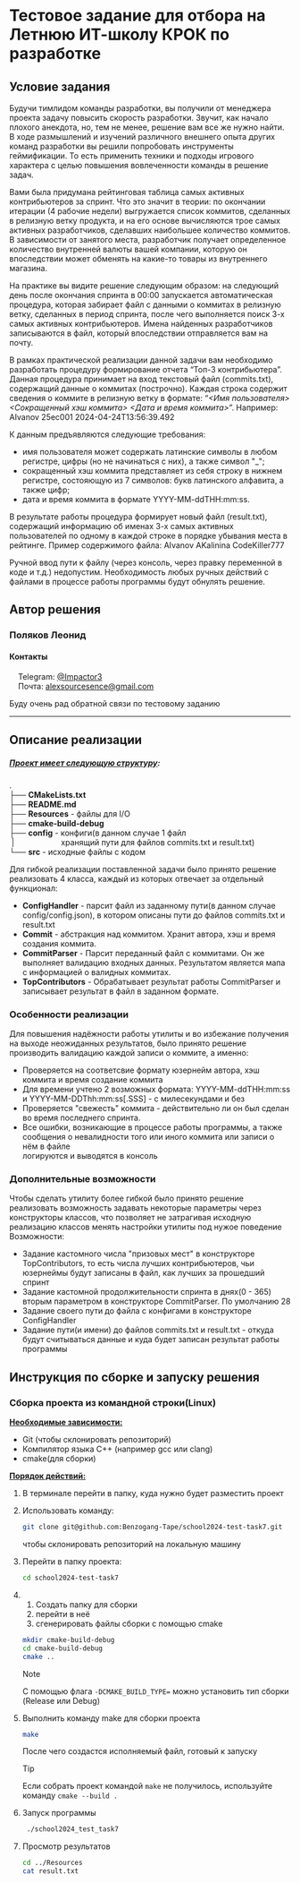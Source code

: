 # Тестовое задание для отбора на Летнюю ИТ-школу КРОК по разработке

## Условие задания
Будучи тимлидом команды разработки, вы получили от менеджера проекта задачу повысить скорость разработки. Звучит, как начало плохого анекдота, но, тем не менее, решение вам все же нужно найти. В ходе размышлений и изучений различного внешнего опыта других команд разработки вы решили попробовать инструменты геймификации. То есть применить техники и подходы игрового характера с целью повышения вовлеченности команды в решение задач.

Вами была придумана рейтинговая таблица самых активных контрибьютеров за спринт. Что это значит в теории: по окончании итерации (4 рабочие недели) выгружается список коммитов, сделанных в релизную ветку продукта, и на его основе вычисляются трое самых активных разработчиков, сделавших наибольшее количество коммитов. В зависимости от занятого места, разработчик получает определенное количество внутренней валюты вашей компании, которую он впоследствии может обменять на какие-то товары из внутреннего магазина.

На практике вы видите решение следующим образом: на следующий день после окончания спринта в 00:00 запускается автоматическая процедура, которая забирает файл с данными о коммитах в релизную ветку, сделанных в период спринта, после чего выполняется поиск 3-х самых активных контрибьютеров. Имена найденных разработчиков записываются в файл, который впоследствии отправляется вам на почту.

В рамках практической реализации данной задачи вам необходимо разработать процедуру формирование отчета “Топ-3 контрибьютера”. Данная процедура принимает на вход текстовый файл (commits.txt), содержащий данные о коммитах (построчно). Каждая строка содержит сведения о коммите в релизную ветку в формате: “_<Имя пользователя> <Сокращенный хэш коммита> <Дата и время коммита>_”.
Например: AIvanov 25ec001 2024-04-24T13:56:39.492

К данным предъявляются следующие требования:
- имя пользователя может содержать латинские символы в любом регистре, цифры (но не начинаться с них), а также символ "_";
- сокращенный хэш коммита представляет из себя строку в нижнем регистре, состояющую из 7 символов: букв латинского алфавита, а также цифр;
- дата и время коммита в формате YYYY-MM-ddTHH:mm:ss.

В результате работы процедура формирует новый файл (result.txt), содержащий информацию об именах 3-х самых активных пользователей по одному в каждой строке в порядке убывания места в рейтинге. Пример содержимого файла:
AIvanov
AKalinina
CodeKiller777

Ручной ввод пути к файлу (через консоль, через правку переменной в коде и т.д.) недопустим. Необходимость любых ручных действий с файлами в процессе работы программы будут обнулять решение.

## Автор решения

### Поляков Леонид
#### Контакты<br>
&nbsp;&nbsp;&nbsp;&nbsp;Telegram: [@Impactor3](https://t.me/Impactor3 "Impactor3")<br>
&nbsp;&nbsp;&nbsp;&nbsp;Почта: alexsourcesence@gmail.com<br>

Буду очень рад обратной связи по тестовому заданию

---

## Описание реализации

##### <u>Проект имеет следующую структуру</u>:

.  
├── **CMakeLists.txt**  
├── **README.md**  
├── **Resources**  - файлы для I/O  
├── **cmake-build-debug**  
├── **config** - конфиги(в данном случае 1 файл <br> &nbsp;|&emsp;&emsp;&emsp;&emsp;&emsp;&emsp;хранящий пути для файлов commits.txt и result.txt)  
└── **src**  - исходные файлы с кодом

Для гибкой реализации поставленной задачи было принято решение реализовать 4 класса, каждый из которых отвечает за отдельный функционал:

* **ConfigHandler** - парсит файл из заданному пути(в данном случае config/config.json), в котором описаны пути до файлов commits.txt и result.txt
* **Commit** - абстракция над коммитом. Хранит автора, хэш и время создания коммита.
* **CommitParser** - Парсит переданный файл с коммитами. Он же выполняет валидацию входных данных. Результатом является мапа с информацией о валидных коммитах.
* **TopContributors** - Обрабатывает результат работы CommitParser и записывает результат в файл в заданном формате.

### Особенности реализации

Для повышения надёжности работы утилиты и во избежание получения на выходе неожиданных результатов, было принято решение производить валидацию каждой записи о коммите, а именно:

* Проверяется на соответсвие формату юзернейм автора, хэш коммита и время создание коммита
* Для времени учтено 2 возможных формата: YYYY-MM-ddTHH:mm:ss и YYYY-MM-DDThh:mm:ss[.SSS] - с милесекундами и без
* Проверяется "свежесть" коммита - действительно ли он был сделан во время последнего спринта.
* Все ошибки, возникающие в процессе работы программы, а также сообщения о невалидности того или иного коммита или записи о нём в файле<br>логируются и выводятся в консоль

### Дополнительные возможности

Чтобы сделать утилиту более гибкой было принято решение реализовать возможность задавать некоторые параметры через конструкторы классов, что позволяет не затрагивая исходную реализацию классов менять настройки утилиты под нужое поведение  
Возможности:

* Задание кастомного числа "призовых мест" в конструкторе TopContributors, то есть числа лучших контрибьютеров, чьи юзернеймы будут записаны в файл, как лучших за прошедший спринт
* Задание кастомной продолжительности спринта в днях(0 - 365) вторым параметром в конструкторе CommitParser. По умолчанию 28
* Задание своего пути до файла с конфигами в конструкторе ConfigHandler
* Задание пути(и имени) до файлов commits.txt и result.txt - откуда будут считываться данные и куда будет записан результат работы программы

## Инструкция по сборке и запуску решения
### Сборка проекта из командной строки(Linux)
<u>**Необходимые зависимости:**</u>  
* Git (чтобы склонировать репозиторий)
* Компилятор языка C++ (например gcc или clang)
* cmake(для сборки)

<u>**Порядок действий:**</u>
1. В терминале перейти в папку, куда нужно будет разместить проект
2. Использовать команду:
   ```bash
   git clone git@github.com:Benzogang-Tape/school2024-test-task7.git
   ```
   чтобы склонировать репозиторий на локальную машину


3. Перейти в папку проекта:
    ```bash
    cd school2024-test-task7
    ```


4. 1. Создать папку для сборки 
   2. перейти в неё 
   3. сгенерировать файлы сборки с помощью cmake
    ```bash
    mkdir cmake-build-debug
    cd cmake-build-debug
    cmake ..
    ```
   > [!NOTE]  
   > С помощью флага `-DCMAKE_BUILD_TYPE=` можно установить тип сборки (Release или Debug)
   

5. Выполнить команду make для сборки проекта
    ```bash
    make
    ```
   После чего создастся исполняемый файл, готовый к запуску  
   > [!TIP]  
   > Если собрать проект командой `make` не получилось, используйте команду `cmake --build .`


6. Запуск программы
   ```bash
    ./school2024_test_task7
    ```
   

7. Просмотр результатов
   ```bash
   cd ../Resources
   cat result.txt
    ```
